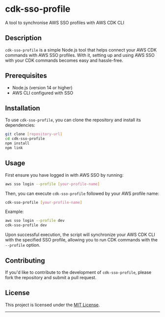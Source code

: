# cdk-sso-profile
A tool to synchronise AWS SSO profiles with AWS CDK CLI

## Description

`cdk-sso-profile` is a simple Node.js tool that helps connect your AWS CDK commands with AWS SSO profiles. With it, setting up and using AWS SSO with your CDK commands becomes easy and hassle-free.

## Prerequisites

- Node.js (version 14 or higher)
- AWS CLI configured with SSO

## Installation

To use `cdk-sso-profile`, you can clone the repository and install its dependencies:

```bash
git clone [repository-url]
cd cdk-sso-profile
npm install
npm link
```

## Usage

First ensure you have logged in with AWS SSO by running:

```bash
aws sso login --profile [your-profile-name]
```

Then, you can execute `cdk-sso-profile` followed by your AWS profile name:

```bash
cdk-sso-profile [your-profile-name]
```

Example:

```bash
aws sso login --profile dev
cdk-sso-profile dev
```

Upon successful execution, the script will synchronize your AWS CDK CLI with the specified SSO profile, allowing you to run CDK commands with the `--profile` option.

## Contributing

If you'd like to contribute to the development of `cdk-sso-profile`, please fork the repository and submit a pull request.

## License

This project is licensed under the [MIT License](LICENSE).

---